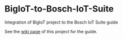 # BigIoT-to-Bosch-IoT-Suite
Integration of BigIoT project to the Bosch IoT Suite guide

See the [wiki page](https://github.com/BCX18ConnectedLife/BigIoT-to-Bosch-IoT-Suite/wiki) of this project for the guide.
